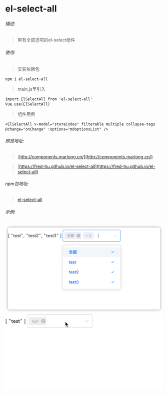 # el-select-all
###### 描述:
> 带有全部选项的el-select组件

###### 使用:
>安装依赖包

```
npm i el-select-all
```
>main.js里引入

```
import ElSelectAll from 'el-select-all'
Vue.use(ElSelectAll)
```
>组件用例

```
<ElSelectAll v-model="storeCodes" filterable multiple collapse-tags @change="onChange" :options="mdoptionsList" />
```

###### 预览地址:
> [http://components.marlong.cn/](http://components.marlong.cn/)

> [https://fred-hu.github.io/el-select-all](https://fred-hu.github.io/el-select-all)

###### npm包地址:
> [el-select-all](https://www.npmjs.com/package/el-select-all)

###### 示例:
![示例](https://raw.githubusercontent.com/fred-hu/el-select-all/master/src/assets/elselect.png)
![示例](https://raw.githubusercontent.com/fred-hu/el-select-all/master/src/assets/elselect.gif)